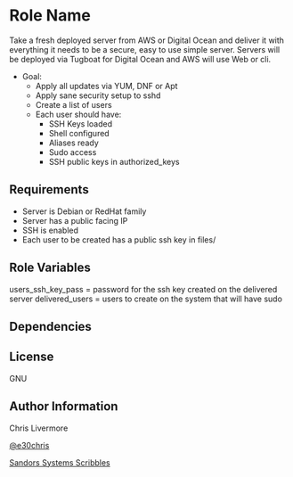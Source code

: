 Role Name
=========

Take a fresh deployed server from AWS or Digital Ocean and deliver it with everything it needs to be a secure, easy to use simple server.  Servers will be deployed via Tugboat for Digital Ocean and AWS will use Web or cli.

  - Goal:
    - Apply all updates via YUM, DNF or Apt
    - Apply sane security setup to sshd
    - Create a list of users
    - Each user should have:
      - SSH Keys loaded
      - Shell configured
      - Aliases ready
      - Sudo access
      - SSH public keys in authorized_keys

Requirements
------------

  - Server is Debian or RedHat family
  - Server has a public facing IP
  - SSH is enabled
  - Each user to be created has a public ssh key in files/

Role Variables
--------------

users_ssh_key_pass = password for the ssh key created on the delivered server
delivered_users = users to create on the system that will have sudo


Dependencies
------------



License
-------

GNU

Author Information
------------------

Chris Livermore

[@e30chris](https://twitter.com/e30chris)

[Sandors Systems Scribbles](http://sandorsscribbl.es/)
